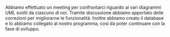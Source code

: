 Abbiamo effettuato un meeting per confrontarci riguardo ai vari diagrammi UML svolti da ciascuno di noi.
Tramite discussione abbiamo apportato delle correzioni per migliorarne le funzionalità.
Inoltre abbiamo creato il database e lo abbiamo collegato al nostro programma, così da poter continuare con la fase di sviluppo.
